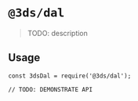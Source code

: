 # `@3ds/dal`

> TODO: description

## Usage

```
const 3dsDal = require('@3ds/dal');

// TODO: DEMONSTRATE API
```
